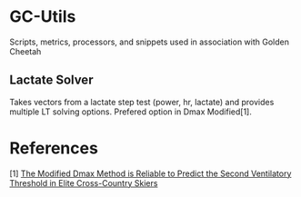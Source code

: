 # GC-Utils
Scripts, metrics, processors, and snippets used in association with Golden Cheetah

## Lactate Solver
Takes vectors from a lactate step test (power, hr, lactate) and provides multiple LT solving options. Prefered option in Dmax Modified[1].


# References
[1] [The Modified Dmax Method is Reliable to Predict the Second Ventilatory Threshold in Elite Cross-Country Skiers](https://journals.lww.com/nsca-jscr/Fulltext/2010/06000/The_Modified_Dmax_Method_is_Reliable_to_Predict.16.aspx)